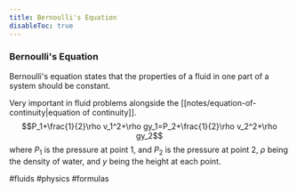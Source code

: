 ```yaml
---
title: Bernoulli's Equation
disableToc: true
---
```


### Bernoulli's Equation
Bernoulli's equation states that the properties of a fluid in one part of a system should be constant.

Very important in fluid problems alongside the [[notes/equation-of-continuity|equation of continuity]].
$$P_1+\frac{1}{2}\rho v_1^2+\rho gy_1=P_2+\frac{1}{2}\rho v_2^2+\rho gy_2$$
where $P_1$ is the pressure at point 1, and $P_2$ is the pressure at point 2, $\rho$ being the density of water, and $y$ being the height at each point.

#fluids #physics #formulas 
